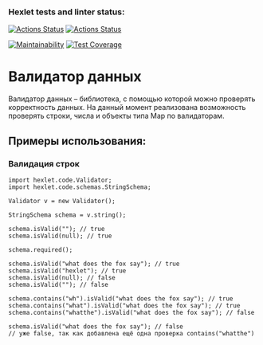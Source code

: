 ### Hexlet tests and linter status:
[![Actions Status](https://github.com/Absaidov/java-project-78/workflows/hexlet-check/badge.svg)](https://github.com/Absaidov/java-project-78/actions) [![Actions Status](https://github.com/Absaidov/java-project-78/actions/workflows/main.yml/badge.svg)](https://github.com/Absaidov/java-project-78/actions/workflows/main.yml)

[![Maintainability](https://api.codeclimate.com/v1/badges/50518c88003ac86aae61/maintainability)](https://codeclimate.com/github/Absaidov/java-project-78/maintainability) [![Test Coverage](https://api.codeclimate.com/v1/badges/50518c88003ac86aae61/test_coverage)](https://codeclimate.com/github/Absaidov/java-project-78/test_coverage)


# Валидатор данных
Валидатор данных – библиотека, с помощью которой можно проверять корректность данных. На данный момент реализована возможность проверять строки, числа и объекты типа Map по валидаторам.

## Примеры использования:

### Валидация строк
```
import hexlet.code.Validator; 
import hexlet.code.schemas.StringSchema;

Validator v = new Validator();

StringSchema schema = v.string();

schema.isValid(""); // true
schema.isValid(null); // true

schema.required();

schema.isValid("what does the fox say"); // true
schema.isValid("hexlet"); // true
schema.isValid(null); // false
schema.isValid(""); // false

schema.contains("wh").isValid("what does the fox say"); // true
schema.contains("what").isValid("what does the fox say"); // true
schema.contains("whatthe").isValid("what does the fox say"); // false

schema.isValid("what does the fox say"); // false
// уже false, так как добавлена ещё одна проверка contains("whatthe")
```

[//]: # (### Валидация чисел)

[//]: # (```)

[//]: # (import hexlet.code.Validator;)

[//]: # (import hexlet.code.schemas.NumberSchema;)

[//]: # ()
[//]: # (Validator v = new Validator&#40;&#41;;)

[//]: # ()
[//]: # (NumberSchema schema = v.number&#40;&#41;;)

[//]: # ()
[//]: # (schema.isValid&#40;null&#41;; // true)

[//]: # ()
[//]: # (schema.required&#40;&#41;;)

[//]: # ()
[//]: # (schema.isValid&#40;null&#41;; // false)

[//]: # (schema.isValid&#40;10&#41; // true)

[//]: # (schema.isValid&#40;"5"&#41;; // false)

[//]: # ()
[//]: # (schema.positive&#40;&#41;.isValid&#40;10&#41;; // true)

[//]: # (schema.isValid&#40;-10&#41;; // false)

[//]: # ()
[//]: # (schema.range&#40;5, 10&#41;;)

[//]: # ()
[//]: # (schema.isValid&#40;5&#41;; // true)

[//]: # (schema.isValid&#40;10&#41;; // true)

[//]: # (schema.isValid&#40;4&#41;; // false)

[//]: # (schema.isValid&#40;11&#41;; // false)

[//]: # (```)

[//]: # (### Валидация объектов типа Map)

[//]: # (```)

[//]: # (import hexlet.code.Validator;)

[//]: # (import hexlet.code.schemas.MapSchema;)

[//]: # ()
[//]: # (Validator v = new Validator&#40;&#41;;)

[//]: # ()
[//]: # (MapSchema schema = v.map&#40;&#41;;)

[//]: # ()
[//]: # (schema.isValid&#40;null&#41;; // true)

[//]: # ()
[//]: # (schema.required&#40;&#41;;)

[//]: # ()
[//]: # (schema.isValid&#40;null&#41; // false)

[//]: # (schema.isValid&#40;new HashMap&#40;&#41;&#41;; // true)

[//]: # (Map<String, String> data = new HashMap<>&#40;&#41;;)

[//]: # (data.put&#40;"key1", "value1"&#41;;)

[//]: # (schema.isValid&#40;data&#41;; // true)

[//]: # ()
[//]: # (schema.sizeof&#40;2&#41;;)

[//]: # ()
[//]: # (schema.isValid&#40;data&#41;;  // false)

[//]: # (data.put&#40;"key2", "value2"&#41;;)

[//]: # (schema.isValid&#40;data&#41;; // true)

[//]: # (```)

[//]: # (### Вложенная валидация)

[//]: # (```)

[//]: # (import hexlet.code.Validator;)

[//]: # (import hexlet.code.schemas.MapSchema;)

[//]: # (import hexlet.code.schemas.BaseSchema;)

[//]: # ()
[//]: # (Validator v = new Validator&#40;&#41;;)

[//]: # ()
[//]: # (MapSchema schema = v.map&#40;&#41;;)

[//]: # ()
[//]: # (// shape - позволяет описывать валидацию для значений объекта Map по ключам.)

[//]: # (Map<String, BaseSchema> schemas = new HashMap<>&#40;&#41;;)

[//]: # (schemas.put&#40;"name", v.string&#40;&#41;.required&#40;&#41;&#41;;)

[//]: # (schemas.put&#40;"age", v.number&#40;&#41;.positive&#40;&#41;&#41;;)

[//]: # (schema.shape&#40;schemas&#41;;)

[//]: # ()
[//]: # (Map<String, Object> human1 = new HashMap<>&#40;&#41;;)

[//]: # (human1.put&#40;"name", "Kolya"&#41;;)

[//]: # (human1.put&#40;"age", 100&#41;;)

[//]: # (schema.isValid&#40;human1&#41;; // true)

[//]: # ()
[//]: # (Map<String, Object> human2 = new HashMap<>&#40;&#41;;)

[//]: # (human2.put&#40;"name", "Maya"&#41;;)

[//]: # (human2.put&#40;"age", null&#41;;)

[//]: # (schema.isValid&#40;human2&#41;; // true)

[//]: # ()
[//]: # (Map<String, Object> human3 = new HashMap<>&#40;&#41;;)

[//]: # (human3.put&#40;"name", ""&#41;;)

[//]: # (human3.put&#40;"age", null&#41;;)

[//]: # (schema.isValid&#40;human3&#41;; // false)

[//]: # ()
[//]: # (Map<String, Object> human4 = new HashMap<>&#40;&#41;;)

[//]: # (human4.put&#40;"name", "Valya"&#41;;)

[//]: # (human4.put&#40;"age", -5&#41;;)

[//]: # (schema.isValid&#40;human4&#41;; // false)
[//]: # (```)
